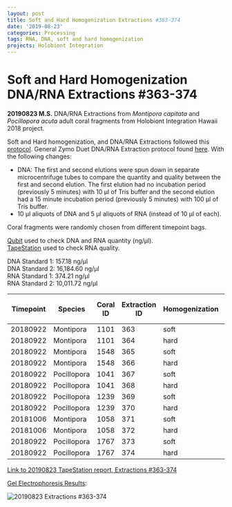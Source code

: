 ```yaml
---
layout: post
title: Soft and Hard Homogenization Extractions #363-374
date: '2019-08-23'
categories: Processing
tags: RNA, DNA, soft and hard homogenization
projects: Holobiont Integration
---
```


# Soft and Hard Homogenization DNA/RNA Extractions #363-374

**20190823 M.S.**
DNA/RNA Extractions from *Montipora capitata* and *Pocillopora acuta* adult coral fragments from Holobiont Integration Hawaii 2018 project.  

Soft and Hard homogenization, and DNA/RNA Extractions followed this [protocol](https://github.com/emmastrand/EmmaStrand_Notebook/blob/master/_posts/2019-06-05-Soft-and-Hard-Homogenization-Protocol.md). General Zymo Duet DNA/RNA Extraction protocol found [here](https://github.com/emmastrand/EmmaStrand_Notebook/blob/master/_posts/2019-05-31-Zymo-Duet-RNA-DNA-Extraction-Protocol.md). With the following changes:  
- DNA: The first and second elutions were spun down in separate microcentrifuge tubes to compare the quantity and quality between the first and second elution. The first elution had no incubation period (previously 5 minutes) with 10 μl of Tris buffer and the second elution had a 15 minute incubation period (previously 5 minutes) with 100 μl of Tris buffer.  
- 10 μl aliquots of DNA and 5 μl aliquots of RNA (instead of 10 μl of each).    

Coral fragments were randomly chosen from different timepoint bags.

[Qubit](https://github.com/emmastrand/EmmaStrand_Notebook/blob/master/_posts/2019-05-31-Qubit-Protocol.md) used to check DNA and RNA quantity (ng/μl).  
[TapeStation](https://github.com/emmastrand/EmmaStrand_Notebook/blob/master/_posts/2019-05-31-TapeStation-Protocol.md) used to check RNA quality.

DNA Standard 1: 157.18 ng/μl  
DNA Standard 2: 16,184.60 ng/μl  
RNA Standard 1: 374.21 ng/μl  
RNA Standard 2: 10,011.72 ng/μl

| Timepoint | Species     | Coral ID | Extraction ID | Homogenization | DNA Reading 1 | DNA Reading 2 | Average DNA ng/μl | RNA Reading 1 | RNA Reading 2 | Average RNA ng/μl | RIN |
|-----------|-------------|----------|---------------|----------------|---------------|---------------|-------------------|---------------|---------------|-------------------|-----|
| 20180922  | Montipora   | 1101     | 363           | soft           | 27.2          | 27            | 27.1              | 30.8          | 30.8          | 30.8              | **  |
| 20180922  | Montipora   | 1101     | 364           | hard           | 13.8          | 13.8          | 13.8              | 19            | 19            | 19                | NA  |
| 20180922  | Montipora   | 1548     | 365           | soft           | 15.6          | 15.6          | 15.6              | 27            | 27            | 27                | **  |
| 20180922  | Montipora   | 1548     | 366           | hard           | 11.5          | 11.4          | 11.45             | 18.2          | 18.2          | 18.2              | NA  |
| 20180922  | Pocillopora | 1041     | 367           | soft           | 62.4          | 62.4          | 62.4              | 83.8          | 83.8          | 83.8              | 7.7 |
| 20180922  | Pocillopora | 1041     | 368           | hard           | 44            | 44            | 44                | 64.8          | 65            | 64.9              | NA  |
| 20180922  | Pocillopora | 1239     | 369           | soft           | 77            | 76.8          | 76.9              | 93.4          | 93.4          | 93.4              | 6.9 |
| 20180922  | Pocillopora | 1239     | 370           | hard           | 28.6          | 28.6          | 28.6              | 46.2          | 46.2          | 46.2              | NA  |
| 20181006  | Montipora   | 1058     | 371           | soft           | 30.8          | 30.6          | 30.7              | 29.8          | 29.8          | 29.8              | 8.8 |
| 20181006  | Montipora   | 1058     | 372           | hard           | 15            | 14.9          | 14.95             | 20            | 20            | 20                | NA  |
| 20180922  | Pocillopora | 1767     | 373           | soft           | 110           | 110           | 110               | 130           | 130           | 130               | 7.3 |
| 20180922  | Pocillopora | 1767     | 374           | hard           | 52.2          | 52            | 52.1              | 74.6          | 74.6          | 74.6              | NA  |

[Link to 20190823 TapeStation report, Extractions #363-374]()

[Gel Electrophoresis Results](https://github.com/emmastrand/EmmaStrand_Notebook/blob/master/_posts/2019-07-16-Gel-Electrophoresis-Protocol.md):

![20190823 Extractions #363-374]()
